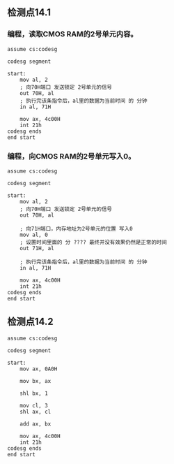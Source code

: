 ## 检测点14.1 

### 编程，读取CMOS RAM的2号单元内容。
```aeemble
assume cs:codesg

codesg segment

start:
    mov al, 2
    ; 向70H端口 发送锁定 2号单元的信号
    out 70H, al
    ; 执行完该条指令后，al里的数据为当前时间 的 分钟
    in al, 71H 

    mov ax, 4c00H
    int 21h
codesg ends
end start
```

### 编程，向CMOS RAM的2号单元写入0。
```aeemble
assume cs:codesg

codesg segment

start:
    mov al, 2
    ; 向70H端口 发送锁定 2号单元的信号
    out 70H, al

    ; 向71H端口，内存地址为2号单元的位置 写入0
    mov al, 0
    ; 设置时间里面的 分 ???? 最终并没有效果仍然是正常的时间
    out 71H, al

    ; 执行完该条指令后，al里的数据为当前时间 的 分钟
    in al, 71H 

    mov ax, 4c00H
    int 21h
codesg ends
end start
```

## 检测点14.2
```assemble
assume cs:codesg

codesg segment

start:
    mov ax, 0A0H

    mov bx, ax

    shl bx, 1

    mov cl, 3
    shl ax, cl

    add ax, bx

    mov ax, 4c00H
    int 21h
codesg ends
end start
```
